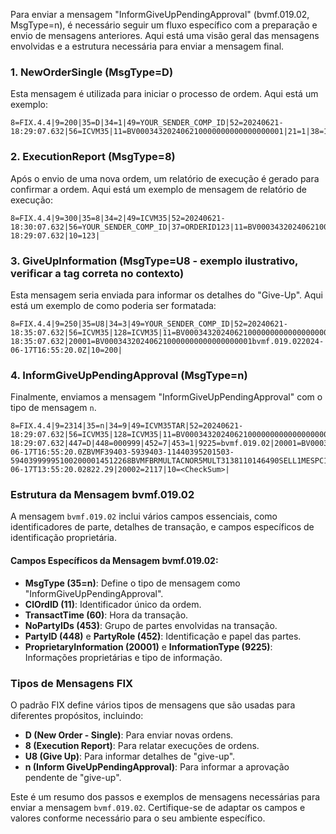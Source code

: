 Para enviar a mensagem "InformGiveUpPendingApproval" (bvmf.019.02, MsgType=n), é necessário seguir um fluxo específico com a preparação e envio de mensagens anteriores. Aqui está uma visão geral das mensagens envolvidas e a estrutura necessária para enviar a mensagem final.

### 1. NewOrderSingle (MsgType=D)

Esta mensagem é utilizada para iniciar o processo de ordem. Aqui está um exemplo:

```
8=FIX.4.4|9=200|35=D|34=1|49=YOUR_SENDER_COMP_ID|52=20240621-18:29:07.632|56=ICVM35|11=BV000343202406210000000000000000001|21=1|38=100|40=2|44=22.29|54=1|59=0|10=220|
```

### 2. ExecutionReport (MsgType=8)

Após o envio de uma nova ordem, um relatório de execução é gerado para confirmar a ordem. Aqui está um exemplo de mensagem de relatório de execução:

```
8=FIX.4.4|9=300|35=8|34=2|49=ICVM35|52=20240621-18:30:07.632|56=YOUR_SENDER_COMP_ID|37=ORDERID123|11=BV000343202406210000000000000000001|17=EXECDID123|150=0|39=0|55=SYM|54=1|38=100|44=22.29|32=100|31=22.29|6=22.29|14=100|151=0|60=20240621-18:29:07.632|10=123|
```

### 3. GiveUpInformation (MsgType=U8 - exemplo ilustrativo, verificar a tag correta no contexto)

Esta mensagem seria enviada para informar os detalhes do "Give-Up". Aqui está um exemplo de como poderia ser formatada:

```
8=FIX.4.4|9=250|35=U8|34=3|49=YOUR_SENDER_COMP_ID|52=20240621-18:35:07.632|56=ICVM35|128=ICVM35|11=BV000343202406210000000000000000001|60=20240621-18:35:07.632|20001=BV000343202406210000000000000000001bvmf.019.022024-06-17T16:55:20.0Z|10=200|
```

### 4. InformGiveUpPendingApproval (MsgType=n)

Finalmente, enviamos a mensagem "InformGiveUpPendingApproval" com o tipo de mensagem `n`.

```
8=FIX.4.4|9=2314|35=n|34=9|49=ICVM35TAR|52=20240621-18:29:07.632|56=ICVM35|128=ICVM35|11=BV000343202406210000000000000000001|60=20240621-18:29:07.632|447=D|448=000999|452=7|453=1|9225=bvmf.019.02|20001=BV000343202406210000000000000000001bvmf.019.022024-06-17T16:55:20.0ZBVMF39403-5939403-11440395201503-594039999951002000014512268BVMFBRMULTACNOR5MULT3138110146490SELL1MESPC178411993723870DHJ002024-06-17T13:55:20.02822.29|20002=2117|10=<CheckSum>|
```

### Estrutura da Mensagem bvmf.019.02

A mensagem `bvmf.019.02` inclui vários campos essenciais, como identificadores de parte, detalhes de transação, e campos específicos de identificação proprietária.

#### Campos Específicos da Mensagem bvmf.019.02:

- **MsgType (35=n)**: Define o tipo de mensagem como "InformGiveUpPendingApproval".
- **ClOrdID (11)**: Identificador único da ordem.
- **TransactTime (60)**: Hora da transação.
- **NoPartyIDs (453)**: Grupo de partes envolvidas na transação.
- **PartyID (448)** e **PartyRole (452)**: Identificação e papel das partes.
- **ProprietaryInformation (20001)** e **InformationType (9225)**: Informações proprietárias e tipo de informação.

### Tipos de Mensagens FIX

O padrão FIX define vários tipos de mensagens que são usadas para diferentes propósitos, incluindo:

- **D (New Order - Single)**: Para enviar novas ordens.
- **8 (Execution Report)**: Para relatar execuções de ordens.
- **U8 (Give Up)**: Para informar detalhes de "give-up".
- **n (Inform GiveUpPendingApproval)**: Para informar a aprovação pendente de "give-up".

Este é um resumo dos passos e exemplos de mensagens necessárias para enviar a mensagem `bvmf.019.02`. Certifique-se de adaptar os campos e valores conforme necessário para o seu ambiente específico.
